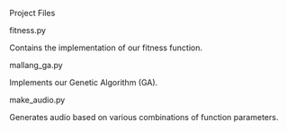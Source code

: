 Project Files

fitness.py

Contains the implementation of our fitness function.

mallang_ga.py

Implements our Genetic Algorithm (GA).

make_audio.py

Generates audio based on various combinations of function parameters.


